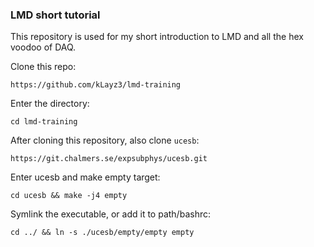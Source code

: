 ### LMD short tutorial ###
This repository is used for my short introduction to LMD and all the hex voodoo of DAQ.

Clone this repo:
```
https://github.com/kLayz3/lmd-training
```

Enter the directory:
```
cd lmd-training
```

After cloning this repository, also clone `ucesb`:
```
https://git.chalmers.se/expsubphys/ucesb.git
```

Enter ucesb and make empty target:
```
cd ucesb && make -j4 empty
```

Symlink the executable, or add it to path/bashrc:
```
cd ../ && ln -s ./ucesb/empty/empty empty
```
